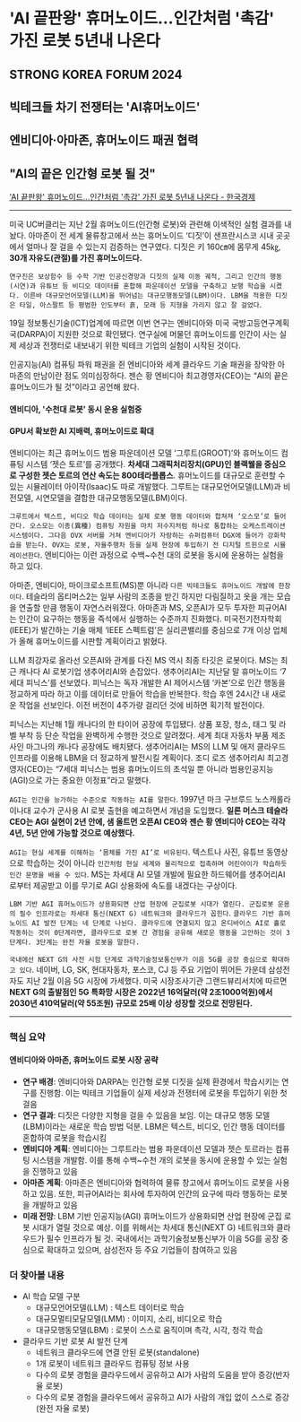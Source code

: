 # 'AI 끝판왕' 휴머노이드…인간처럼 '촉감' 가진 로봇 5년내 나온다
## STRONG KOREA FORUM 2024
## 빅테크들 차기 전쟁터는 'AI휴머노이드'
## 엔비디아·아마존, 휴머노이드 패권 협력
## "AI의 끝은 인간형 로봇 될 것"
['AI 끝판왕' 휴머노이드…인간처럼 '촉감' 가진 로봇 5년내 나온다 - 한국경제](https://n.news.naver.com/article/newspaper/015/0004986265?date=20240520)

---

미국 UC버클리는 지난 2월 휴머노이드(인간형 로봇)와 관련해 이색적인 실험 결과를 내놨다. 아마존이 전 세계 물류창고에서 쓰는 휴머노이드 ‘디짓’이 샌프란시스코 시내 곳곳에서 얼마나 잘 걸을 수 있는지 검증하는 연구였다. 디짓은 키 160㎝에 몸무게 45㎏, **30개 자유도(관절)를 가진 휴머노이드다.**

`연구진은 보상함수 등 수학 기반 인공신경망과 디짓의 실제 이동 궤적, 그리고 인간의 행동(시연)과 유튜브 등 비디오 데이터를 혼합해 파운데이션 모델을 구축하고 보행 학습을 시켰다. 이른바 대규모언어모델(LLM)을 뛰어넘는 대규모행동모델(LBM)이다. LBM을 적용한 디짓은 타일, 아스팔트 등 평범한 인도부터 흙, 모래 등 지형을 가리지 않고 잘 걸었다`.

19일 정보통신기술(ICT)업계에 따르면 이번 연구는 엔비디아와 미국 국방고등연구계획국(DARPA)이 지원한 것으로 확인됐다. 연구실에 머물던 휴머노이드를 인간이 사는 실제 세상과 전쟁터로 내보내기 위한 빅테크 기업의 실험이 시작된 것이다.

인공지능(AI) 컴퓨팅 파워 패권을 쥔 엔비디아와 세계 클라우드 기술 패권을 장악한 아마존의 만남이란 점도 의미심장하다. 젠슨 황 엔비디아 최고경영자(CEO)는 “AI의 끝은 휴머노이드가 될 것”이라고 공언해 왔다.

#### 엔비디아, '수천대 로봇' 동시 운용 실험중
#### GPU서 확보한 AI 지배력, 휴머노이드로 확대

엔비디아는 최근 휴머노이드 범용 파운데이션 모델 ‘그루트(GROOT)’와 휴머노이드 컴퓨팅 시스템 ‘젯슨 토르’를 공개했다. **차세대 그래픽처리장치(GPU)인 블랙웰을 중심으로 구성한 젯슨 토르의 연산 속도는 800테라플롭스**. 휴머노이드를 대규모로 훈련할 수 있는 시뮬레이터 아이작(Isaac)도 따로 개발했다. 그루트는 대규모언어모델(LLM)과 비전모델, 시연모델을 결합한 대규모행동모델(LBM)이다.

`그루트에서 텍스트, 비디오 학습 데이터는 실제 로봇 행동 데이터와 합쳐져 ‘오스모’로 들어간다. 오스모는 이종(異種) 컴퓨팅 자원을 마치 저수지처럼 하나로 통합하는 오케스트레이션 시스템이다. 그다음 OVX 서버를 거쳐 엔비디아가 자랑하는 슈퍼컴퓨터 DGX에 들어가 강화학습을 받는다. OVX는 로봇, 자율주행차 등을 실제 현장에 투입하기 전 디지털 트윈으로 시뮬레이션한다`. 엔비디아는 이런 과정으로 수백~수천 대의 로봇을 동시에 운용하는 실험을 하고 있다.

아마존, 엔비디아, 마이크로소프트(MS)뿐 아니라 `다른 빅테크들도 휴머노이드 개발에 한창이다`. 테슬라의 옵티머스2는 일부 사람의 조종을 받긴 하지만 다림질하고 옷을 개는 모습을 연출할 만큼 행동이 자연스러워졌다. 아마존과 MS, 오픈AI가 모두 투자한 피규어AI는 인간이 요구하는 행동을 즉석에서 실행하는 수준까지 진화했다. 미국전기전자학회(IEEE)가 발간하는 기술 매체 ‘IEEE 스펙트럼’은 실리콘밸리를 중심으로 7개 이상 업체가 올해 휴머노이드를 시판할 계획이라고 밝혔다.

LLM 최강자로 올라선 오픈AI와 관계를 다진 MS 역시 최종 타깃은 로봇이다. MS는 최근 캐나다 AI 로봇기업 생추어리AI와 손잡았다. 생추어리AI는 지난달 말 휴머노이드 ‘7세대 피닉스’를 선보였다. 피닉스는 독자 개발한 AI 제어시스템 ‘카본’으로 인간 행동을 정교하게 따라 하고 이를 데이터로 만들어 학습을 반복한다. 학습 후엔 24시간 내 새로운 작업을 선보인다. 이전 버전이 4주가량 걸리던 것에 비하면 획기적 발전이다.

피닉스는 지난해 1월 캐나다의 한 타이어 공장에 투입됐다. 상품 포장, 청소, 태그 및 라벨 부착 등 단순 작업을 완벽하게 수행한 것으로 알려졌다. 세계 최대 자동차 부품 제조사인 마그나의 캐나다 공장에도 배치됐다. 생추어리AI는 MS의 LLM 및 애저 클라우드 인프라를 이용해 LBM을 더 정교하게 발전시킬 계획이다. 조디 로즈 생추어리AI 최고경영자(CEO)는 “7세대 피닉스는 범용 휴머노이드의 초석일 뿐 아니라 범용인공지능(AGI)으로 가는 중요한 이정표”라고 말했다.

`AGI는 인간을 능가하는 수준으로 작동하는 AI를 말한다`. 1997년 마크 구브루드 노스캐롤라이나대 교수가 군사용 AI 로봇 출현을 예고하면서 개념을 도입했다. **일론 머스크 테슬라 CEO는 AGI 실현이 2년 안에, 샘 올트먼 오픈AI CEO와 젠슨 황 엔비디아 CEO는 각각 4년, 5년 안에 가능할 것으로 예상했다.**

`AGI는 현실 세계를 이해하는 ‘몸체를 가진 AI’로 비유된다`. 텍스트나 사진, 유튜브 동영상으로 학습하는 것이 아니라 `인간처럼 현실 세계와 물리적으로 접촉하며 어린아이가 학습하듯 인간 문명을 배울 수 있다`. MS는 차세대 AI 모델 개발에 필요한 하드웨어를 생추어리AI로부터 제공받고 이를 무기로 AGI 상용화에 속도를 내겠다는 구상이다.

`LBM 기반 AGI 휴머노이드가 상용화되면 산업 현장에 군집로봇 시대가 열린다. 군집로봇 운용의 필수 인프라로는 차세대 통신(NEXT G) 네트워크와 클라우드가 꼽힌다`. `클라우드 기반 휴머노이드 AI 발전 단계는 네 단계로 나뉜다. 클라우드에 연결되지 않고 온디바이스 AI로 홀로 작동하는 것이 0단계라면, 클라우드로 로봇 간 경험을 공유해 새로운 행동을 고안하는 것이 3단계다. 3단계는 완전 자율 로봇을 말한다.`

`국내에선 NEXT G의 사전 시험 단계로 과학기술정보통신부가 이음 5G를 공장 중심으로 확대하고 있다`. 네이버, LG, SK, 현대자동차, 포스코, CJ 등 주요 기업이 뛰어든 가운데 삼성전자도 지난 2월 이음 5G 시장에 가세했다. 미국 시장조사기관 그랜드뷰리서치에 따르면 **NEXT G의 출발점인 5G 특화망 시장은 2022년 16억달러(약 2조1000억원)에서 2030년 410억달러(약 55조원) 규모로 25배 이상 성장할 것으로 전망된다.**

---

### 핵심 요약
#### 엔비디아와 아마존, 휴머노이드 로봇 시장 공략
* **연구 배경**: 엔비디아와 DARPA는 인간형 로봇 디짓을 실제 환경에서 학습시키는 연구를 진행함. 이는 빅테크 기업들이 실제 세상과 전쟁터에 로봇을 투입하기 위한 첫 걸음
* **연구 결과**: 디짓은 다양한 지형을 걸을 수 있음을 보임. 이는 대규모 행동 모델(LBM)이라는 새로운 학습 방법 덕분. LBM은 텍스트, 비디오, 인간 행동 데이터를 혼합하여 로봇을 학습시킴
* **엔비디아 계획**: 엔비디아는 그루트라는 범용 파운데이션 모델과 젯슨 토르라는 컴퓨팅 시스템을 개발함. 이를 통해 수백~수천 개의 로봇을 동시에 운용할 수 있는 실험을 진행하고 있음
* **아마존 계획**: 아마존은 엔비디아와 협력하여 물류 창고에서 휴머노이드 로봇을 사용하고 있음. 또한, 피규어AI라는 회사에 투자하여 인간의 요구에 따라 행동하는 로봇을 개발하고 있음
* **미래 전망**: LBM 기반 인공지능(AGI) 휴머노이드가 상용화되면 산업 현장에 군집 로봇 시대가 열릴 것으로 예상. 이를 위해서는 차세대 통신(NEXT G) 네트워크와 클라우드가 필수 인프라가 될 것. 국내에서는 과학기술정보통신부가 이음 5G를 공장 중심으로 확대하고 있으며, 삼성전자 등 주요 기업들이 참여하고 있음

### 더 찾아볼 내용
* AI 학습 모델 구분
    + 대규모언어모델(LLM) : 텍스트 데이터로 학습
    + 대규모멀티모달모델(LMM) : 이미지, 소리, 비디오로 학습
    + 대규모행동모델(LBM) : 로봇이 스스로 움직이며 촉각, 시각, 청각 학습
* 클라우드 기반 로봇 AI 발전 단계
    * 네트워크 클라우드에 연결 안된 로봇(standalone)
    * 1개 로봇이 네트워크 클라우드 컴퓨팅 정보 사용
    * 다수의 로봇 경험을 클라우드에서 공유하고 AI가 사람의 도움을 받아 증강(반자율 로봇)
    * 다수의 로봇 경험을 클라우드에서 공유하고 AI가 사람의 개입 없이 스스로 증강 (완전 자율 로봇)

